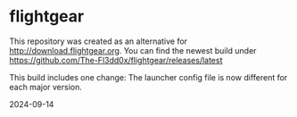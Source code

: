 # flightgear
This repository was created as an alternative for http://download.flightgear.org.
You can find the newest build under https://github.com/The-Fl3dd0x/flightgear/releases/latest

This build includes one change: The launcher config file is now different for each major version.

2024-09-14
